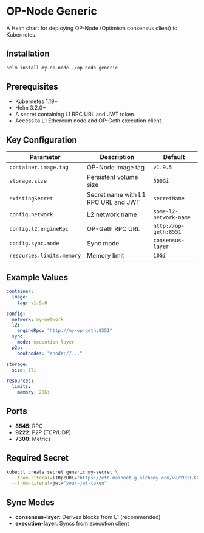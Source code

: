 # OP-Node Generic

A Helm chart for deploying OP-Node (Optimism consensus client) to Kubernetes.

## Installation

```bash
helm install my-op-node ./op-node-generic
```

## Prerequisites

- Kubernetes 1.19+
- Helm 3.2.0+
- A secret containing L1 RPC URL and JWT token
- Access to L1 Ethereum node and OP-Geth execution client

## Key Configuration

| Parameter | Description | Default |
|-----------|-------------|---------|
| `container.image.tag` | OP-Node image tag | `v1.9.5` |
| `storage.size` | Persistent volume size | `500Gi` |
| `existingSecret` | Secret name with L1 RPC URL and JWT | `secretName` |
| `config.network` | L2 network name | `some-l2-network-name` |
| `config.l2.engineRpc` | OP-Geth RPC URL | `http://op-geth:8551` |
| `config.sync.mode` | Sync mode | `consensus-layer` |
| `resources.limits.memory` | Memory limit | `10Gi` |

## Example Values

```yaml
container:
  image:
    tag: v1.9.6

config:
  network: my-network
  l2:
    engineRpc: "http://my-op-geth:8551"
  sync:
    mode: execution-layer
  p2p:
    bootnodes: "enode://..."

storage:
  size: 1Ti

resources:
  limits:
    memory: 20Gi
```

## Ports

- **8545**: RPC
- **9222**: P2P (TCP/UDP)
- **7300**: Metrics

## Required Secret

```bash
kubectl create secret generic my-secret \
  --from-literal=l1RpcURL="https://eth-mainnet.g.alchemy.com/v2/YOUR-KEY" \
  --from-literal=jwt="your-jwt-token"
```

## Sync Modes

- **consensus-layer**: Derives blocks from L1 (recommended)
- **execution-layer**: Syncs from execution client
